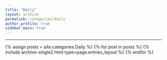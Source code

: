 ```yaml
---
title: "Daily"
layout: archive
permalink: categories/daily
author_profile: true
sidebar_main: true
---
```


<!-- 공백이 포함되어 있는 카테고리 이름의 경우 site.categories['a b c'] 이런식으로! -->

***

{% assign posts = site.categories.Daily %}
{% for post in posts %} {% include archive-single2.html type=page.entries_layout %} {% endfor %}